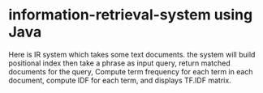 # information-retrieval-system using Java
Here is IR system which takes some text documents.
the system will build positional index then take a phrase as input query, return matched documents for the query, Compute term frequency for each term in each document, compute IDF for each term, and displays TF.IDF matrix.
